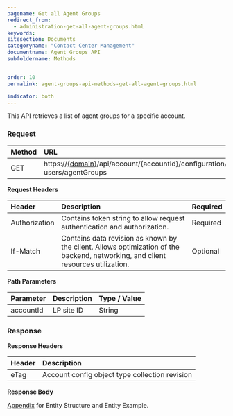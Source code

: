 ```yaml
---
pagename: Get all Agent Groups
redirect_from:
  - administration-get-all-agent-groups.html
keywords:
sitesection: Documents
categoryname: "Contact Center Management"
documentname: Agent Groups API
subfoldername: Methods


order: 10
permalink: agent-groups-api-methods-get-all-agent-groups.html

indicator: both
---
```


This API retrieves a list of agent groups for a specific account.

### Request

| Method | URL |
| :------- | :----- |
| GET  | https://[{domain}](/agent-domain-domain-api.html)/api/account/{accountId}/configuration/le-users/agentGroups |

**Request Headers**

| Header  | Description  |Required |
| :------- | :--------------- | :--- |
| Authorization | Contains token string to allow request authentication and authorization. | Required
| If-Match | Contains data revision as known by the client. Allows optimization of the backend, networking, and client resources utilization.|  Optional |

**Path Parameters**

| Parameter | Description | Type / Value |
| :---------- | :------------- | :-------------- |
 |accountId | LP site ID | String  |

### Response

**Response Headers**

| Header | Description|
| :------- | :------------- |
 |eTag | Account config object type collection revision |

**Response Body**

[Appendix](administration-agent-groups-appendix.html) for Entity Structure and Entity Example.
